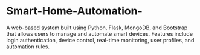 # Smart-Home-Automation-
A web-based system built using Python, Flask, MongoDB, and Bootstrap that allows users to manage and automate smart devices. Features include login authentication, device control, real-time monitoring, user profiles, and automation rules.
